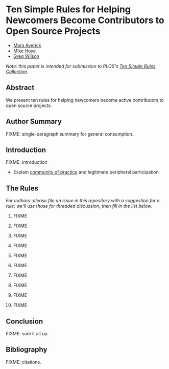# Ten Simple Rules for Helping Newcomers Become Contributors to Open Source Projects

-   [Mara Averick](https://maraaverick.rbind.io/)
-   [Mike Hoye](http://exple.tive.org/)
-   [Greg Wilson](http://third-bit.com)

*Note: this paper is intended for submission to PLOS's
[Ten Simple Rules Collection](https://collections.plos.org/ten-simple-rules).*

## Abstract

We present ten rules for helping newcomers become active contributors to open
source projects.

## Author Summary

FIXME: single-paragraph summary for general consumption.

## Introduction

FIXME: introduction

-   Explain [community of practice](http://teachtogether.tech/en/community/)
    and legitimate peripheral participation

## The Rules

*For authors: please file an issue in this repository with a suggestion for a
rule; we'll use those for threaded discussion, then fill in the list below.*

1.  FIXME

2.  FIXME

3.  FIXME

4.  FIXME

5.  FIXME

6.  FIXME

7.  FIXME

8.  FIXME

9.  FIXME

10. FIXME

## Conclusion

FIXME: sum it all up.

## Bibliography

FIXME: citations.
